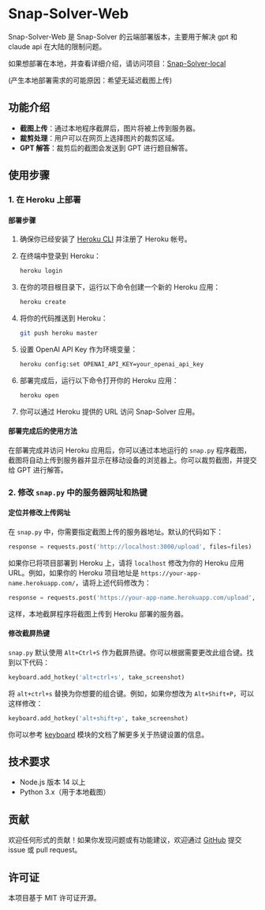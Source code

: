 # Snap-Solver-Web

Snap-Solver-Web 是 Snap-Solver 的云端部署版本，主要用于解决 gpt 和 claude api 在大陆的限制问题。

如果想部署在本地，并查看详细介绍，请访问项目：[Snap-Solver-local](https://github.com/zippland/snap-solver-local)

(产生本地部署需求的可能原因：希望无延迟截图上传)

## 功能介绍

- **截图上传**：通过本地程序截屏后，图片将被上传到服务器。
- **裁剪处理**：用户可以在网页上选择图片的裁剪区域。
- **GPT 解答**：裁剪后的截图会发送到 GPT 进行题目解答。

## 使用步骤

### 1. 在 Heroku 上部署

#### 部署步骤

1. 确保你已经安装了 [Heroku CLI](https://devcenter.heroku.com/articles/heroku-cli) 并注册了 Heroku 帐号。
2. 在终端中登录到 Heroku：

   ```bash
   heroku login
   ```

3. 在你的项目根目录下，运行以下命令创建一个新的 Heroku 应用：

   ```bash
   heroku create
   ```

4. 将你的代码推送到 Heroku：

   ```bash
   git push heroku master
   ```

5. 设置 OpenAI API Key 作为环境变量：

   ```bash
   heroku config:set OPENAI_API_KEY=your_openai_api_key
   ```

6. 部署完成后，运行以下命令打开你的 Heroku 应用：

   ```bash
   heroku open
   ```

7. 你可以通过 Heroku 提供的 URL 访问 Snap-Solver 应用。

#### 部署完成后的使用方法

在部署完成并访问 Heroku 应用后，你可以通过本地运行的 `snap.py` 程序截图，截图将自动上传到服务器并显示在移动设备的浏览器上。你可以裁剪截图，并提交给 GPT 进行解答。

### 2. 修改 `snap.py` 中的服务器网址和热键

#### 定位并修改上传网址

在 `snap.py` 中，你需要指定截图上传的服务器地址。默认的代码如下：

```python
response = requests.post('http://localhost:3000/upload', files=files)
```

如果你已将项目部署到 Heroku 上，请将 `localhost` 修改为你的 Heroku 应用 URL。例如，如果你的 Heroku 项目地址是 `https://your-app-name.herokuapp.com/`，请将上述代码修改为：

```python
response = requests.post('https://your-app-name.herokuapp.com/upload', files=files)
```

这样，本地截屏程序将截图上传到 Heroku 部署的服务器。

#### 修改截屏热键

`snap.py` 默认使用 `Alt+Ctrl+S` 作为截屏热键。你可以根据需要更改此组合键。找到以下代码：

```python
keyboard.add_hotkey('alt+ctrl+s', take_screenshot)
```

将 `alt+ctrl+s` 替换为你想要的组合键。例如，如果你想改为 `Alt+Shift+P`，可以这样修改：

```python
keyboard.add_hotkey('alt+shift+p', take_screenshot)
```

你可以参考 [keyboard](https://pypi.org/project/keyboard/) 模块的文档了解更多关于热键设置的信息。

## 技术要求

- Node.js 版本 14 以上
- Python 3.x（用于本地截图）

## 贡献

欢迎任何形式的贡献！如果你发现问题或有功能建议，欢迎通过 [GitHub](https://github.com/Zippland/Snap-Solver) 提交 issue 或 pull request。

## 许可证

本项目基于 MIT 许可证开源。
